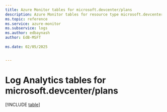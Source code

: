 ```yaml
---
title: Azure Monitor tables for microsoft.devcenter/plans
description: Azure Monitor tables for resource type microsoft.devcenter/plans
ms.topic: reference
ms.service: azure-monitor
ms.subservice: logs
ms.author: edbaynash
author: EdB-MSFT
   
ms.date: 02/05/2025


---
```


# Log Analytics tables for microsoft.devcenter/plans  

[!INCLUDE [table](~/reusable-content/ce-skilling/azure/includes/azure-monitor/reference/tables/microsoft-devcenter_plans-include.md)]

